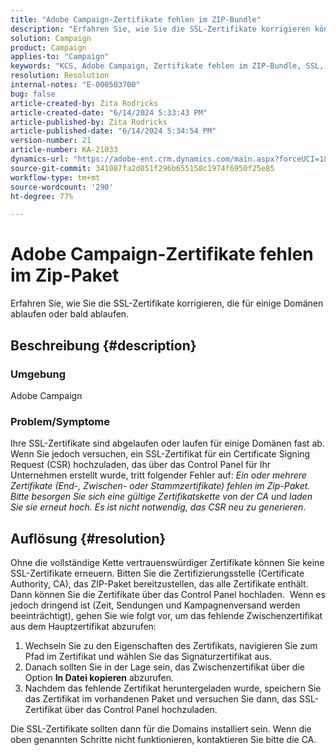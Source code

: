 ```yaml
---
title: "Adobe Campaign-Zertifikate fehlen im ZIP-Bundle"
description: "Erfahren Sie, wie Sie die SSL-Zertifikate korrigieren können, die bei einigen Domänen ablaufen oder bald ablaufen."
solution: Campaign
product: Campaign
applies-to: "Campaign"
keywords: "KCS, Adobe Campaign, Zertifikate fehlen im ZIP-Bundle, SSL, Domäne, Control Panel"
resolution: Resolution
internal-notes: "E-000503700"
bug: false
article-created-by: Zita Rodricks
article-created-date: "6/14/2024 5:33:43 PM"
article-published-by: Zita Rodricks
article-published-date: "6/14/2024 5:34:54 PM"
version-number: 21
article-number: KA-21033
dynamics-url: "https://adobe-ent.crm.dynamics.com/main.aspx?forceUCI=1&pagetype=entityrecord&etn=knowledgearticle&id=86af893d-742a-ef11-840a-002248084fbb"
source-git-commit: 341087fa2d051f296b655158c1974f6950f25e85
workflow-type: tm+mt
source-wordcount: '290'
ht-degree: 77%

---
```


# Adobe Campaign-Zertifikate fehlen im Zip-Paket


Erfahren Sie, wie Sie die SSL-Zertifikate korrigieren, die für einige Domänen ablaufen oder bald ablaufen.

## Beschreibung {#description}


### <b>Umgebung</b>

Adobe Campaign

### <b>Problem/Symptome</b>

Ihre SSL-Zertifikate sind abgelaufen oder laufen für einige Domänen fast ab. Wenn Sie jedoch versuchen, ein SSL-Zertifikat für ein Certificate Signing Request (CSR) hochzuladen, das über das Control Panel für Ihr Unternehmen erstellt wurde, tritt folgender Fehler auf: *Ein oder mehrere Zertifikate (End-, Zwischen- oder Stammzertifikate) fehlen im Zip-Paket. Bitte besorgen Sie sich eine gültige Zertifikatskette von der CA und laden Sie sie erneut hoch. Es ist nicht notwendig, das CSR neu zu generieren*.


## Auflösung {#resolution}


Ohne die vollständige Kette vertrauenswürdiger Zertifikate können Sie keine SSL-Zertifikate erneuern. Bitten Sie die Zertifizierungsstelle (Certificate Authority, CA), das ZIP-Paket bereitzustellen, das alle Zertifikate enthält. Dann können Sie die Zertifikate über das Control Panel hochladen.  Wenn es jedoch dringend ist (Zeit, Sendungen und Kampagnenversand werden beeinträchtigt), gehen Sie wie folgt vor, um das fehlende Zwischenzertifikat aus dem Hauptzertifikat abzurufen:

1. Wechseln Sie zu den Eigenschaften des Zertifikats, navigieren Sie zum Pfad im Zertifikat und wählen Sie das Signaturzertifikat aus.
2. Danach sollten Sie in der Lage sein, das Zwischenzertifikat über die Option <b>In Datei kopieren</b> abzurufen.
3. Nachdem das fehlende Zertifikat heruntergeladen wurde, speichern Sie das Zertifikat im vorhandenen Paket und versuchen Sie dann, das SSL-Zertifikat über das Control Panel hochzuladen.


Die SSL-Zertifikate sollten dann für die Domains installiert sein. Wenn die oben genannten Schritte nicht funktionieren, kontaktieren Sie bitte die CA.
